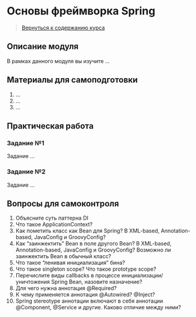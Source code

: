 Основы фреймворка Spring
====================

>
>[Вернуться к содержанию курса]({{site.baseurl}}/content)
>

Описание модуля
---------------------
В рамках данного модуля вы изучите ...

Материалы для самоподготовки
---------------------
1. ...
2. ...
3. ...

Практическая работа
---------------------

### Задание №1
Задание ...

### Задание №2
Задание ...

Вопросы для самоконтроля
---------------------
1. Объясните суть паттерна DI
2. Что такое ApplicationContext?
3. Как пометить класс как Bean для Spring? В XML-based, Annotation-based, JavaConfig и GroovyConfig?
4. Как “заинжектить” Bean в поле другого Bean? В XML-based, Annotation-based, JavaConfig и GroovyConfig? Возможно ли заинжектить Bean в обычный класс?
5. Что такое “ленивая инициализация” бина?
6. Что такое singleton scope? Что такое prototype scope?
7. Перечислите виды callbacks в процессе инициализации/уничтожения Spring Bean, назовите назначение?
8. Для чего нужна аннотация @Required?
9. К чему применяется аннотация @Autowired? @Inject?
10. Spring stereotype аннотации включают в себя аннотации @Component, @Service и другие. Каково отличие между ними?